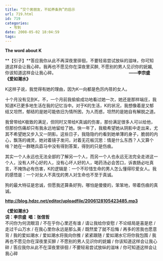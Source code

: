 ```yaml
---
title: “交个男朋友，不如养条狗”的启示
url: 719.html
id: 719
categories:
  - 写到
date: 2008-05-02 18:04:59
tags:
---
```


**The word about K**

  
**【引子】**答应我你从此不再深夜里徘徊，不要轻易尝试放纵的滋味，你可知道这样会让我心碎。我再也不愿见你在深夜里买醉, 不愿别的男人见识你的妩媚, 你该知道这样会让我心碎。                                                             **――李宗盛《爱如潮水》**  
  
K这样子说，我觉得有她的理由，因为K一向都是色厉内荏的女人。  
  
十个月没有见到K，不，一个月前我偷偷成功地看过她一次，她还是那样端庄，我知道K已更多地生活在我的记忆当中。对于K的生活，K的状况，我想像着是又郁结又坦然，郁结的是她可能依旧为情所困，为人而惑，坦然的是她自有解脱之道。  
  
我曾带给K极致的满足，但同时又带给K真诚的伤害，那份满足很多人可以给他，但那份伤痛却只有我永远地留给了她。快一年了，我极希望她从阴影中走出来，尤其不希望她又步入又一阴影。这些日子，我隐隐约约看到她单薄的身子，脆弱的内心，飘荡的魂灵，她对着镜子发问，对着无花板沉思：情是什么东西？人又算个啥？她在一群瞎兵孬马中没有得到答案，得到的只是伤痕。  
  
其实一个人永远也无法全部的了解另一个人，而另一个人也永远无法完全走进这一个人，没有人坏心好的人，没有心坏人好的人，喝药汤必会苦口，诉衷肠必吐真言，不掩饰必有伤害，K的逻辑是：一个不珍惜生命的男人怎么懂得珍爱女人。我的感悟是：一个对女人不真忱的男人对生命也不至于真诚。  
  
狗的最大特征是忠诚，但愿我还算条好狗，哪怕是傻傻的，笨笨地，带着伤痕的真诚。  
  
  
**http://blog.hdzc.net/editor/uploadfile/2006128105423485.mp3**  
  
**《爱如潮水》  
词：李宗盛  唱：张信哲**  
不问你为何流眼泪 / 不在乎你心里还有谁 / 请让我给你安慰 / 不论结局是喜是悲 / 走过千山万水 / 在我心里你永远是那么美 / 既然爱了就不后悔 / 再多的苦我也愿意背 / 我的爱如潮水 / 爱如潮水将我向你推 / 紧紧跟随 / 爱如潮水它将你我包围 / 我再也不愿见你在深夜里买醉 / 不愿别的男人见识你的妩媚 / 你该知道这样会让我心碎 / 答应我你从此不在深夜里徘徊 / 不要轻易尝试放纵的滋味 / 你可知道这样会让我心碎